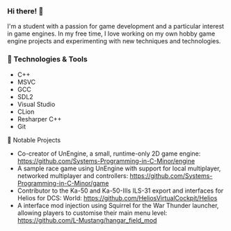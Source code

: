 ###  Hi there! 👋
I'm a student with a passion for game development and a particular interest in game engines. In my free time, I love working on my own hobby game engine projects and experimenting with new techniques and technologies.

### 🔧 Technologies & Tools
- C++
- MSVC
- GCC
- SDL2
- Visual Studio
- CLion
- Resharper C++
- Git

🚀 Notable Projects
- Co-creator of UnEngine, a small, runtime-only 2D game engine: https://github.com/Systems-Programming-in-C-Minor/engine
- A sample race game using UnEngine with support for local multiplayer, networked multiplayer and controllers: https://github.com/Systems-Programming-in-C-Minor/game
- Contributor to the Ka-50 and Ka-50-IIIs ILS-31 export and interfaces for Helios for DCS: World: https://github.com/HeliosVirtualCockpit/Helios
- A interface mod injection using Squirrel for the War Thunder launcher, allowing players to customise their main menu level: https://github.com/L-Mustang/hangar_field_mod
